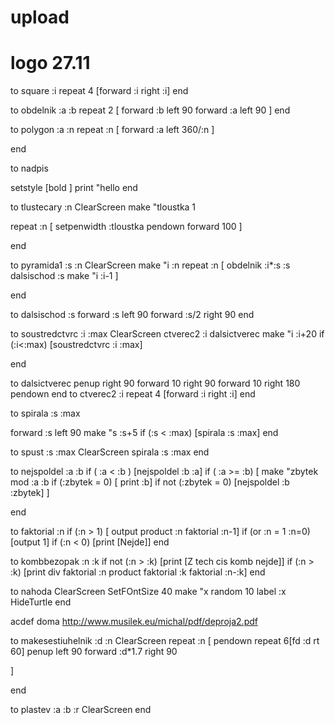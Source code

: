 # upload
# logo 27.11 
to square :i
repeat 4 [forward :i right :i]
end


to obdelnik :a :b
  repeat 2 [
    forward :b
    left 90
    forward :a
    left 90
  ]
end

to polygon :a :n
 repeat :n [
    forward :a
    left 360/:n
]

end

to nadpis

setstyle [bold ] print "hello
end


to tlustecary :n
  ClearScreen
  make "tloustka 1

repeat :n [
    setpenwidth :tloustka
    pendown
    forward 100
]

end


to pyramida1 :s :n
  ClearScreen
   make "i :n
    repeat :n [
    obdelnik :i*:s :s
    dalsischod :s
     make "i :i-1
    ]

end

to dalsischod :s
 forward :s 
  left 90
  forward :s/2
  right 90
end


to soustredctvrc :i :max
    ClearScreen
    ctverec2 :i
    dalsictverec
    make "i :i+20
    if (:i<:max) [soustredctvrc :i :max]
    
end

to dalsictverec
  penup
  right 90
  forward 10
  right 90
  forward 10
  right 180
  pendown
end
to ctverec2 :i
  repeat 4 [forward :i right :i]
end


to spirala :s :max

  forward :s
left 90
make "s :s+5
if (:s < :max) [spirala :s :max]
end


to spust :s :max
 ClearScreen
  spirala :s :max
end


to nejspoldel :a :b
    if ( :a < :b ) [nejspoldel :b :a]
    if ( :a >= :b) [
      make "zbytek mod :a :b
      if (:zbytek =  0) [ print :b]
      if not (:zbytek = 0) [nejspoldel :b :zbytek]
    ]

end



to faktorial :n
    if (:n > 1) [ output product :n faktorial :n-1]
    if (or :n = 1 :n=0) [output 1]
    if (:n < 0) [print [Nejde]] 
end



to kombbezopak :n :k
  if not (:n > :k) [print [Z tech cis komb nejde]] 
  if (:n > :k) [print div faktorial :n product faktorial :k faktorial :n-:k]
end

to nahoda
 ClearScreen
SetFOntSize 40
make "x random 10
label :x
HideTurtle
end

acdef doma
http://www.musilek.eu/michal/pdf/deproja2.pdf

to makesestiuhelnik :d :n
    ClearScreen
  repeat :n [
        pendown
       repeat 6[fd :d rt 60]
        penup
        left 90
        forward :d*1.7
        right 90
        
  ]
   
end

to plastev :a :b :r
  ClearScreen
end
